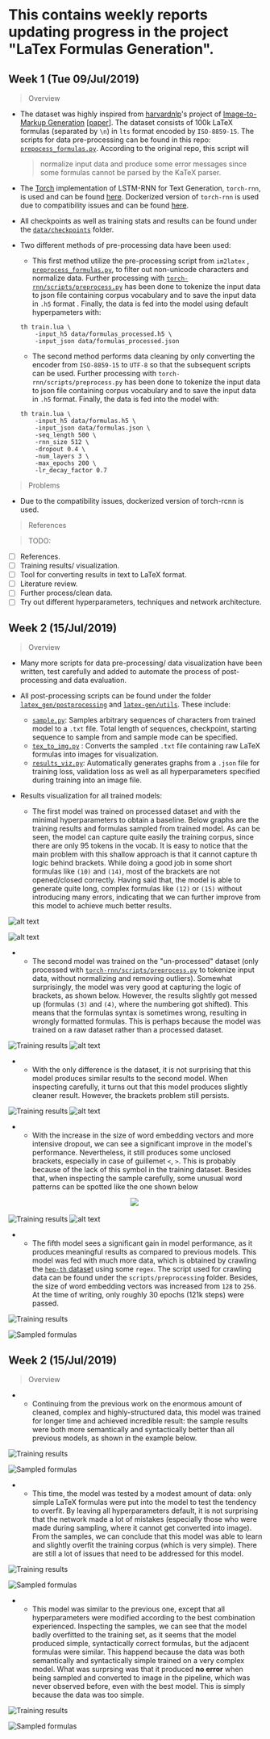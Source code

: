 # This contains weekly reports updating progress in the project "LaTex Formulas Generation".

##  Week 1 (Tue 09/Jul/2019)

> Overview

 - The dataset was highly inspired from [harvardnlp](http://nlp.seas.harvard.edu/)'s project of [Image-to-Markup Generation](http://lstm.seas.harvard.edu/latex/) [[paper](http://arxiv.org/pdf/1609.04938v1.pdf)]. The dataset consists of 100k LaTeX formulas (separated by `\n`) in `lts` format encoded by `ISO-8859-15`. The scripts for data pre-processing can be found in this repo: [`prepocess_formulas.py`](https://github.com/hnt4499/latex-gen/blob/master/im2markup/scripts/preprocessing/preprocess_formulas.py).  According to the original repo, this script will 
	> normalize input data and produce some error messages since some formulas cannot be parsed by the KaTeX parser.
	
 - The [Torch](http://torch.ch/) implementation of LSTM-RNN for Text Generation, `torch-rnn`, is used and can be found [here](https://github.com/jcjohnson/torch-rnn). Dockerized version of `torch-rnn` is used due to compatibility issues and can be found [here](https://github.com/crisbal/docker-torch-rnn).
 - All checkpoints as well as training stats and results can be found under the [`data/checkpoints`](https://github.com/hnt4499/latex-gen/tree/master/data/checkpoints) folder.
 - Two different methods of pre-processing data have been used:
    - This first method utilize the pre-processing script from `im2latex` , [`preprocess_formulas.py`](https://github.com/hnt4499/latex-gen/blob/master/im2markup/scripts/preprocessing/preprocess_formulas.py), to filter out non-unicode characters and normalize data. Further processing with [`torch-rnn/scripts/preprocess.py`](https://github.com/jcjohnson/torch-rnn/blob/master/scripts/preprocess.py) has been done to tokenize the input data to json file containing corpus vocabulary and to save the input data in `.h5` format . Finally, the data is fed into the model using default hyperpameters with:
	```
	th train.lua \
		-input_h5 data/formulas_processed.h5 \
		-input_json data/formulas_processed.json
	``` 
	
    - The second method performs data cleaning by only converting the encoder from `ISO-8859-15` to `UTF-8` so that the subsequent scripts can be used. Further processing with  `torch-rnn/scripts/preprocess.py` has been done to tokenize the input data to json file containing corpus vocabulary and to save the input data in `.h5` format. Finally, the data is fed into the model with:
	```
	th train.lua \
		-input_h5 data/formulas.h5 \
		-input_json data/formulas.json \
		-seq_length 500 \
		-rnn_size 512 \
		-dropout 0.4 \
		-num_layers 3 \
		-max_epochs 200 \
		-lr_decay_factor 0.7
	```
> Problems

 - Due to the compatibility issues, dockerized version of torch-rcnn is used.

> References

> TODO:

 - [ ] References.
 - [ ] Training results/ visualization.
 - [ ] Tool for converting results in text to LaTeX format.
 - [ ] Literature review.
 - [ ] Further process/clean data.
 - [ ] Try out different hyperparameters, techniques and network architecture.

## Week 2 (15/Jul/2019)
> Overview

- Many more scripts for data pre-processing/ data visualization have been written, test carefully and added to automate the process of post-processing and data evaluation.
- All post-processing scripts can be found under the folder [`latex_gen/postprocessing`](https://github.com/hnt4499/latex-gen/tree/master/latex_gen/postprocessing) and [`latex-gen/utils`](https://github.com/hnt4499/latex-gen/tree/master/latex_gen/utils). These include:

	- [`sample.py`](https://github.com/hnt4499/latex-gen/blob/master/latex_gen/postprocessing/sample.py):  Samples arbitrary sequences of characters from trained model to a `.txt` file. Total length of sequences, checkpoint, starting sequence to sample from and sample mode can be specified.
	- [`tex_to_img.py`](https://github.com/hnt4499/latex-gen/blob/master/latex_gen/postprocessing/tex_to_img.py) :  Converts the sampled `.txt` file containing raw LaTeX formulas into images for visualization. 
	- [`results_viz.py`](https://github.com/hnt4499/latex-gen/blob/master/latex_gen/postprocessing/results_viz.py): Automatically generates graphs from a `.json` file for training loss, validation loss as well as all hyperparameters specified during training into an image file.

- Results visualization for all trained models:

	- The first model was trained on processed dataset and with the minimal hyperparameters to obtain a baseline. Below graphs are the training results and formulas sampled from trained model. As can be seen, the model can capture quite easily the training corpus, since there are only 95 tokens in the vocab. It is easy to notice that the main problem with this shallow approach is that it cannot capture th logic behind brackets. While doing a good job in some short formulas like `(10)` and `(14)`, most of the brackets are not opened/closed correctly. Having said that, the model is able to generate quite long, complex formulas like `(12)` or `(15)` without introducing many errors, indicating that we can further improve from this model to achieve much better results.
	
![alt text](https://raw.githubusercontent.com/hnt4499/latex_gen/master/data/checkpoints/20190709_0221/training.jpg "Training results") 

![alt text](https://raw.githubusercontent.com/hnt4499/latex_gen/master/data/checkpoints/20190709_0221/sample_batch/20190709_0221_71.png "Sampled formulas") 

- -  The second model was trained on the "un-processed" dataset (only processed with [`torch-rnn/scripts/preprocess.py`](https://github.com/jcjohnson/torch-rnn/blob/master/scripts/preprocess.py) to tokenize input data, without normalizing and removing outliers). Somewhat surprisingly, the model was very good at capturing the logic of brackets, as shown below. However, the results slightly got messed up (formulas `(3)` and `(4)`, where the numbering got shifted). This means that the formulas syntax is sometimes wrong, resulting in wrongly formatted formulas. This is perhaps because the model was trained on a raw dataset rather than a processed dataset.
	
![](https://raw.githubusercontent.com/hnt4499/latex_gen/master/data/checkpoints/20190709_0822/training.jpg "Training results")
![alt text](https://raw.githubusercontent.com/hnt4499/latex_gen/master/data/checkpoints/20190709_0822/sample_batch/20190709_0822_34.png "Sampled formulas")

- - With the only difference is the dataset, it is not surprising that this model produces similar results to the second model. When inspecting carefully, it turns out that this model produces slightly cleaner result. However, the brackets problem still persists.
	
![](https://raw.githubusercontent.com/hnt4499/latex_gen/master/data/checkpoints/20190709_1938/training.jpg "Training results")
![alt text](https://raw.githubusercontent.com/hnt4499/latex_gen/master/data/checkpoints/20190709_1938/sample_batch/20190709_1938_65.png "Sampled formulas")

- - With the increase in the size of word embedding vectors and more intensive dropout, we can see a significant improve in the model's performance. Nevertheless, it still produces some unclosed brackets, especially in case of guillemet `<`, `>`. This is probably because of the lack of this symbol in the training dataset. Besides that, when inspecting the sample carefully, some unusual word patterns can be spotted like the one shown below


<p align="center">
  <img src=https://raw.githubusercontent.com/hnt4499/latex_gen/master/data/checkpoints/20190711_0200/sample/20190711_0200_205.png> <img/>
</p>
	
![](https://raw.githubusercontent.com/hnt4499/latex_gen/master/data/checkpoints/20190711_0200/training.jpg "Training results")
![alt text](https://raw.githubusercontent.com/hnt4499/latex_gen/master/data/checkpoints/20190711_0200/sample_batch/20190711_0200_10.png "Sampled formulas")

- - The fifth model sees a significant gain in model performance, as it produces meaningful results as compared to previous models. This model was fed with much more data, which is obtained by crawling the [`hep-th` dataset](https://www.cs.cornell.edu/projects/kddcup/datasets.html) using some `regex`. The script used for crawling data can be found under the `scripts/preprocessing` folder. Besides, the size of word embedding vectors was increased from `128` to `256`. At the time of writing, only roughly 30 epochs (121k steps) were passed. 

![](https://raw.githubusercontent.com/hnt4499/latex_gen/master/data/checkpoints/20190714_2115/training_121000.jpg "Training results")


![](https://raw.githubusercontent.com/hnt4499/latex_gen/master/data/checkpoints/20190714_2115/sample_batch_121000/20190714_2115_86.png "Sampled formulas")

## Week 2 (15/Jul/2019)
> Overview

- - Continuing from the previous work on the enormous amount of cleaned, complex and highly-structured data, this model was trained for longer time and achieved incredible result: the sample results were both more semantically and syntactically better than all previous models, as shown in the example below. 

![](https://raw.githubusercontent.com/hnt4499/latex_gen/master/data/checkpoints/20190714_2115/training.jpg "Training results")


![](https://raw.githubusercontent.com/hnt4499/latex_gen/master/data/checkpoints/20190714_2115/sample_batch/20190714_2115_12.png "Sampled formulas")

- -  This time, the model was tested by a modest amount of data: only simple LaTeX formulas were put into the model to test the tendency to overfit. By leaving all hyperparameters  default, it is not surprising that the network made a lot of mistakes (especially those who were made during sampling, where it cannot get converted into image). From the samples, we can conclude that this model was able to learn and slightly overfit the training corpus (which is very simple). There are still a lot of issues that need to be addressed for this model.

![](https://raw.githubusercontent.com/hnt4499/latex_gen/master/data/checkpoints/20190722_0200/training.jpg "Training results")


![](https://raw.githubusercontent.com/hnt4499/latex_gen/master/data/checkpoints/20190722_0200/sample_batch/20190722_0200_165.png "Sampled formulas")

- - This model was similar to the previous one, except that all hyperparameters were modified according to the best combination experienced. Inspecting the samples, we can see that the model badly overfitted to the training set, as it seems that the model produced simple, syntactically correct formulas, but the adjacent formulas were similar. This happend because the data was both semantically and syntactically simple trained on a  very complex model. What was surprsing was that it produced **no error** when being sampled and converted to image in the pipeline, which was never observed before, even with the best model. This is simply because the data was too simple.

![](https://raw.githubusercontent.com/hnt4499/latex_gen/master/data/checkpoints/20190725_0341/training.jpg "Training results")


![](https://raw.githubusercontent.com/hnt4499/latex_gen/master/data/checkpoints/20190725_0341/sample_batch/20190725_0341_16.png "Sampled formulas")
<!--stackedit_data:
eyJoaXN0b3J5IjpbLTcyMTY5NjI3MywtMTU3NDM0ODcwMywxMT
E2MzU0NywxMTExNzc3MjE0LC0yMDIyNzQ4MDc3LDk3NjkxOTAx
MSwxOTc0ODgyMjcxLDEyMzA5ODA3NTIsLTE1MDQ2NDE1MzMsMT
M5MDExNDg3NiwtMzU3NjMwMzIzLC0zOTk3MDIwNzUsLTk3MzYz
MjIyOSw5NTY3MDQ3OTcsLTE1MjIzNTExMjgsMjExMjEwMjk3Nl
19
-->